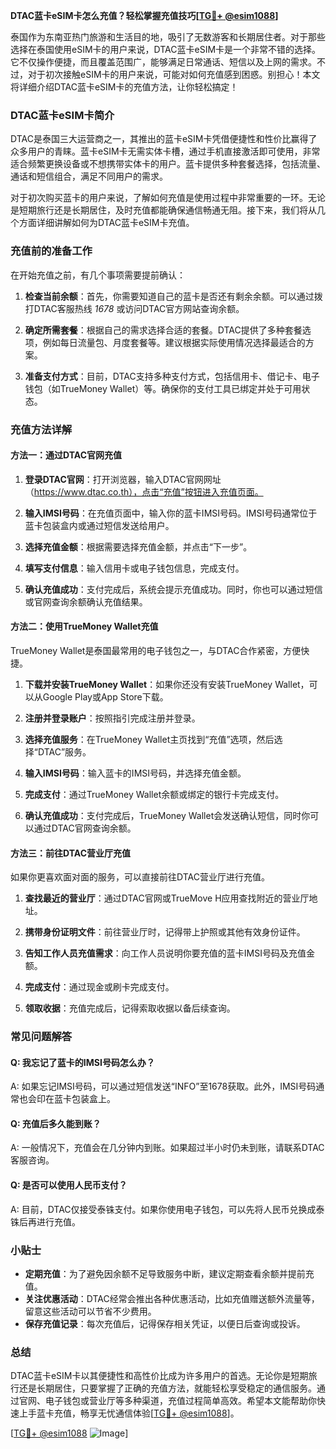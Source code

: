 **DTAC蓝卡eSIM卡怎么充值？轻松掌握充值技巧[[TG💪+ @esim1088](https://t.me/s/esim1088)]**

泰国作为东南亚热门旅游和生活目的地，吸引了无数游客和长期居住者。对于那些选择在泰国使用eSIM卡的用户来说，DTAC蓝卡eSIM卡是一个非常不错的选择。它不仅操作便捷，而且覆盖范围广，能够满足日常通话、短信以及上网的需求。不过，对于初次接触eSIM卡的用户来说，可能对如何充值感到困惑。别担心！本文将详细介绍DTAC蓝卡eSIM卡的充值方法，让你轻松搞定！

### DTAC蓝卡eSIM卡简介

DTAC是泰国三大运营商之一，其推出的蓝卡eSIM卡凭借便捷性和性价比赢得了众多用户的青睐。蓝卡eSIM卡无需实体卡槽，通过手机直接激活即可使用，非常适合频繁更换设备或不想携带实体卡的用户。蓝卡提供多种套餐选择，包括流量、通话和短信组合，满足不同用户的需求。

对于初次购买蓝卡的用户来说，了解如何充值是使用过程中非常重要的一环。无论是短期旅行还是长期居住，及时充值都能确保通信畅通无阻。接下来，我们将从几个方面详细讲解如何为DTAC蓝卡eSIM卡充值。

### 充值前的准备工作

在开始充值之前，有几个事项需要提前确认：

1. **检查当前余额**：首先，你需要知道自己的蓝卡是否还有剩余余额。可以通过拨打DTAC客服热线 *1678* 或访问DTAC官方网站查询余额。

2. **确定所需套餐**：根据自己的需求选择合适的套餐。DTAC提供了多种套餐选项，例如每日流量包、月度套餐等。建议根据实际使用情况选择最适合的方案。

3. **准备支付方式**：目前，DTAC支持多种支付方式，包括信用卡、借记卡、电子钱包（如TrueMoney Wallet）等。确保你的支付工具已绑定并处于可用状态。

### 充值方法详解

#### 方法一：通过DTAC官网充值

1. **登录DTAC官网**：打开浏览器，输入DTAC官网网址（https://www.dtac.co.th），点击“充值”按钮进入充值页面。

2. **输入IMSI号码**：在充值页面中，输入你的蓝卡IMSI号码。IMSI号码通常位于蓝卡包装盒内或通过短信发送给用户。

3. **选择充值金额**：根据需要选择充值金额，并点击“下一步”。

4. **填写支付信息**：输入信用卡或电子钱包信息，完成支付。

5. **确认充值成功**：支付完成后，系统会提示充值成功。同时，你也可以通过短信或官网查询余额确认充值结果。

#### 方法二：使用TrueMoney Wallet充值

TrueMoney Wallet是泰国最常用的电子钱包之一，与DTAC合作紧密，方便快捷。

1. **下载并安装TrueMoney Wallet**：如果你还没有安装TrueMoney Wallet，可以从Google Play或App Store下载。

2. **注册并登录账户**：按照指引完成注册并登录。

3. **选择充值服务**：在TrueMoney Wallet主页找到“充值”选项，然后选择“DTAC”服务。

4. **输入IMSI号码**：输入蓝卡的IMSI号码，并选择充值金额。

5. **完成支付**：通过TrueMoney Wallet余额或绑定的银行卡完成支付。

6. **确认充值成功**：支付完成后，TrueMoney Wallet会发送确认短信，同时你可以通过DTAC官网查询余额。

#### 方法三：前往DTAC营业厅充值

如果你更喜欢面对面的服务，可以直接前往DTAC营业厅进行充值。

1. **查找最近的营业厅**：通过DTAC官网或TrueMove H应用查找附近的营业厅地址。

2. **携带身份证明文件**：前往营业厅时，记得带上护照或其他有效身份证件。

3. **告知工作人员充值需求**：向工作人员说明你要充值的蓝卡IMSI号码及充值金额。

4. **完成支付**：通过现金或刷卡完成支付。

5. **领取收据**：充值完成后，记得索取收据以备后续查询。

### 常见问题解答

#### Q: 我忘记了蓝卡的IMSI号码怎么办？
A: 如果忘记IMSI号码，可以通过短信发送“INFO”至1678获取。此外，IMSI号码通常也会印在蓝卡包装盒上。

#### Q: 充值后多久能到账？
A: 一般情况下，充值会在几分钟内到账。如果超过半小时仍未到账，请联系DTAC客服咨询。

#### Q: 是否可以使用人民币支付？
A: 目前，DTAC仅接受泰铢支付。如果你使用电子钱包，可以先将人民币兑换成泰铢后再进行充值。

### 小贴士

- **定期充值**：为了避免因余额不足导致服务中断，建议定期查看余额并提前充值。
- **关注优惠活动**：DTAC经常会推出各种优惠活动，比如充值赠送额外流量等，留意这些活动可以节省不少费用。
- **保存充值记录**：每次充值后，记得保存相关凭证，以便日后查询或投诉。

### 总结

DTAC蓝卡eSIM卡以其便捷性和高性价比成为许多用户的首选。无论你是短期旅行还是长期居住，只要掌握了正确的充值方法，就能轻松享受稳定的通信服务。通过官网、电子钱包或营业厅等多种渠道，充值过程简单高效。希望本文能帮助你快速上手蓝卡充值，畅享无忧通信体验[[TG💪+ @esim1088](https://t.me/s/esim1088)]。

[[TG💪+ @esim1088](https://t.me/s/esim1088) ![Image](https://i.postimg.cc/4NQfJmqS/Snipaste-2025-05-13-00-14-12.png)]